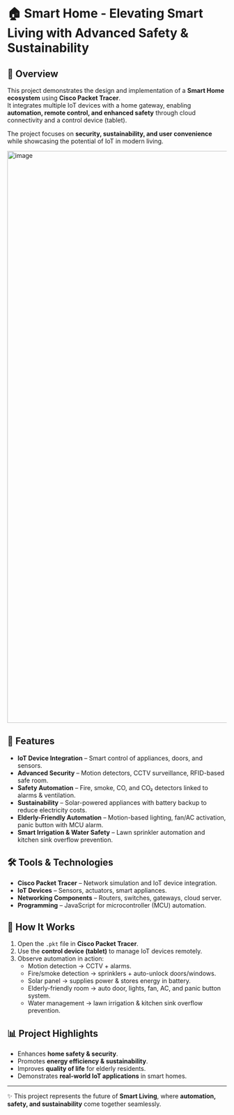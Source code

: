 # 🏠 Smart Home - Elevating Smart Living with Advanced Safety & Sustainability
 

## 📌 Overview  
This project demonstrates the design and implementation of a **Smart Home ecosystem** using **Cisco Packet Tracer**.  
It integrates multiple IoT devices with a home gateway, enabling **automation, remote control, and enhanced safety** through cloud connectivity and a control device (tablet).  

The project focuses on **security, sustainability, and user convenience** while showcasing the potential of IoT in modern living.  

<img width="2878" height="1310" alt="image" src="https://github.com/user-attachments/assets/3e683163-9e28-4914-b171-387eba9a081d" />


## 🔑 Features  
- **IoT Device Integration** – Smart control of appliances, doors, and sensors.  
- **Advanced Security** – Motion detectors, CCTV surveillance, RFID-based safe room.  
- **Safety Automation** – Fire, smoke, CO, and CO₂ detectors linked to alarms & ventilation.  
- **Sustainability** – Solar-powered appliances with battery backup to reduce electricity costs.  
- **Elderly-Friendly Automation** – Motion-based lighting, fan/AC activation, panic button with MCU alarm.  
- **Smart Irrigation & Water Safety** – Lawn sprinkler automation and kitchen sink overflow prevention.  

## 🛠️ Tools & Technologies  
- **Cisco Packet Tracer** – Network simulation and IoT device integration.  
- **IoT Devices** – Sensors, actuators, smart appliances.  
- **Networking Components** – Routers, switches, gateways, cloud server.  
- **Programming** – JavaScript for microcontroller (MCU) automation.  

## 🚀 How It Works  
1. Open the `.pkt` file in **Cisco Packet Tracer**.  
2. Use the **control device (tablet)** to manage IoT devices remotely.  
3. Observe automation in action:
   - Motion detection → CCTV + alarms.  
   - Fire/smoke detection → sprinklers + auto-unlock doors/windows.  
   - Solar panel → supplies power & stores energy in battery.  
   - Elderly-friendly room → auto door, lights, fan, AC, and panic button system.  
   - Water management → lawn irrigation & kitchen sink overflow prevention.  


## 📊 Project Highlights  
- Enhances **home safety & security**.  
- Promotes **energy efficiency & sustainability**.  
- Improves **quality of life** for elderly residents.  
- Demonstrates **real-world IoT applications** in smart homes.  

---

✨ This project represents the future of **Smart Living**, where **automation, safety, and sustainability** come together seamlessly.

